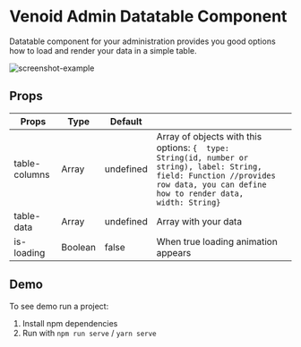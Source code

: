 # Venoid Admin Datatable Component

Datatable component for your administration provides you good options how to load and render your data in a simple table.

![screenshot-example](https://bitbucket.org/venoid/venoid-datatable/raw/832360b4a238dedc4c48e25461ec51f3662a5b4b/images/example.png)

## Props
| Props         | Type    | Default   |                                                                                                                                                                                     |   |
|---------------|---------|-----------|-------------------------------------------------------------------------------------------------------------------------------------------------------------------------------------|---|
| table-columns | Array   | undefined | Array of objects with this options: ```{  type: String(id, number or string), label: String,  field: Function //provides row data, you can define how to render data,  width: String}``` |   |
| table-data    | Array   | undefined | Array with your data                                                                                                                                                                |   |
| is-loading    | Boolean | false     | When true loading animation appears

## Demo
To see demo run a project:

1. Install npm dependencies
2. Run with `npm run serve` / `yarn serve`

